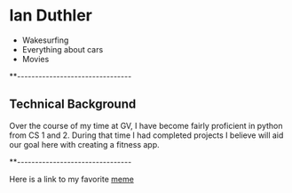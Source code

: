 # Ian Duthler
* Wakesurfing
* Everything about cars
* Movies

**--------------------------------

## Technical Background

Over the course of my time at GV, I have become fairly proficient in python from CS 1 and 2. During that time I had completed projects I believe will aid our goal here with creating a fitness app.

**--------------------------------

Here is a link to my favorite [meme](https://www.kapwing.com/studio/editor/templates)
